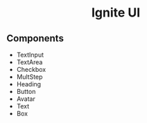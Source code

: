 <h1 align="center">Ignite UI</h1>

## Components

- TextInput
- TextArea
- Checkbox
- MultStep
- Heading
- Button
- Avatar
- Text
- Box